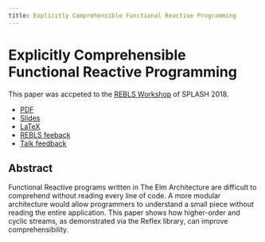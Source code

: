 ```yaml
---
title: Explicitly Comprehensible Functional Reactive Programming
---
```


# Explicitly Comprehensible Functional Reactive Programming

This paper was accpeted to the [REBLS Workshop](https://2018.splashcon.org/track/rebls-2018-papers) of SPLASH 2018. 

* [PDF](./comprehensible-frp.pdf)
* [Slides](./slides)
* [LaTeX](https://github.com/stevekrouse/futureofcoding.org/tree/master/papers/comprehensible-frp/LaTeX)
* [REBLS feeback](./feedback)
* [Talk feedback](./talk-feedback)

## Abstract

Functional Reactive programs written in The Elm Architecture are difficult to comprehend without reading every line of code. A more modular architecture would allow programmers to understand a small piece without reading the entire application. This paper shows how higher-order and cyclic streams, as demonstrated via the Reflex library, can improve comprehensibility.


